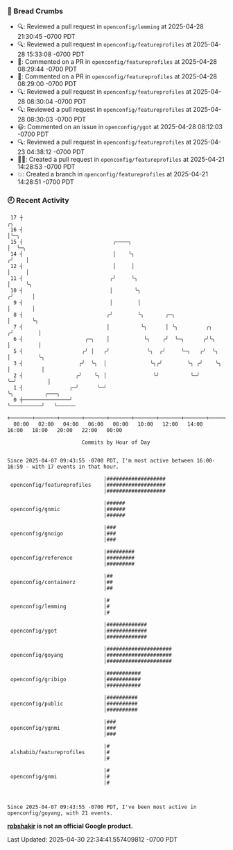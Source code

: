 ### 🍞 Bread Crumbs

 * 🔍: Reviewed a pull request in  `openconfig/lemming` at 2025-04-28 21:30:45 -0700 PDT
 * 🔍: Reviewed a pull request in  `openconfig/featureprofiles` at 2025-04-28 15:33:08 -0700 PDT
 * 💬: Commented on a PR in  `openconfig/featureprofiles` at 2025-04-28 08:29:44 -0700 PDT
 * 💬: Commented on a PR in  `openconfig/featureprofiles` at 2025-04-28 08:29:00 -0700 PDT
 * 🔍: Reviewed a pull request in  `openconfig/featureprofiles` at 2025-04-28 08:30:04 -0700 PDT
 * 🔍: Reviewed a pull request in  `openconfig/featureprofiles` at 2025-04-28 08:30:03 -0700 PDT
 * 😃: Commented on an issue in `openconfig/ygot` at 2025-04-28 08:12:03 -0700 PDT
 * 🔍: Reviewed a pull request in  `openconfig/featureprofiles` at 2025-04-23 04:38:12 -0700 PDT
 * ✍🏼: Created a pull request in `openconfig/featureprofiles` at 2025-04-21 14:28:53 -0700 PDT
 * 💥: Created a branch in `openconfig/featureprofiles` at 2025-04-21 14:28:51 -0700 PDT

### 🕘 Recent Activity
```
 17 ┼                                                                    ╭╮
 16 ┤                                                                    │╰─╮
 15 ┤                             ╭────╮                                 │  ╰─╮
 14 ┤                             │    ╰╮                               ╭╯    │
 12 ┤                             │     │                               │     │
 11 ┤                            ╭╯     ╰╮                              │     ╰╮
 10 ┤                            │       ╰╮                            ╭╯      │
  9 ┤                            │        │                            │       │
  8 ┤                           ╭╯        ╰╮       ╭─╮                 │       ╰╮
  7 ┤                           │          ╰╮      │ ╰╮         ╭╮    ╭╯        │
  6 ┤                    ╭─╮    │           ╰╮    ╭╯  ╰─╮      ╭╯╰╮   │         │
  5 ┤                   ╭╯ │   ╭╯            ╰╮  ╭╯     ╰─╮   ╭╯  ╰╮  │         ╰╮
  3 ┤                  ╭╯  ╰╮  │              ╰╮╭╯        ╰╮ ╭╯    ╰╮ │          │
  2 ┤                 ╭╯    ╰╮ │               ╰╯          ╰─╯      ╰─╯          │
  1 ┤               ╭─╯      ╰─╯                                                 ╰╮          ╭───╮
  0 ┼───────────────╯                                                             ╰──────────╯   ╰──────
    +───────+───────+───────+───────+───────+───────+───────+───────+───────+───────+───────+───────+────
  00:00   02:00   04:00   06:00   08:00   10:00   12:00   14:00   16:00   18:00   20:00   22:00   00:00   

						Commits by Hour of Day


Since 2025-04-07 09:43:55 -0700 PDT, I'm most active between 16:00-16:59 - with 17 events in that hour.

```



```
                               |###################
 openconfig/featureprofiles    |###################
                               |###################

                               |######
 openconfig/gnmic              |######
                               |######

                               |###
 openconfig/gnoigo             |###
                               |###

                               |#########
 openconfig/reference          |#########
                               |#########

                               |##
 openconfig/containerz         |##
                               |##

                               |#
 openconfig/lemming            |#
                               |#

                               |#############
 openconfig/ygot               |#############
                               |#############

                               |#####################
 openconfig/goyang             |#####################
                               |#####################

                               |###########
 openconfig/gribigo            |###########
                               |###########

                               |##########
 openconfig/public             |##########
                               |##########

                               |###
 openconfig/ygnmi              |###
                               |###

                               |#
 alshabib/featureprofiles      |#
                               |#

                               |#
 openconfig/gnmi               |#
                               |#



Since 2025-04-07 09:43:55 -0700 PDT, I've been most active in openconfig/goyang, with 21 events.

```
**[robshakir](mailto:robjs@google.com) is not an official Google product.**  


Last Updated: 2025-04-30 22:34:41.557409812 -0700 PDT
